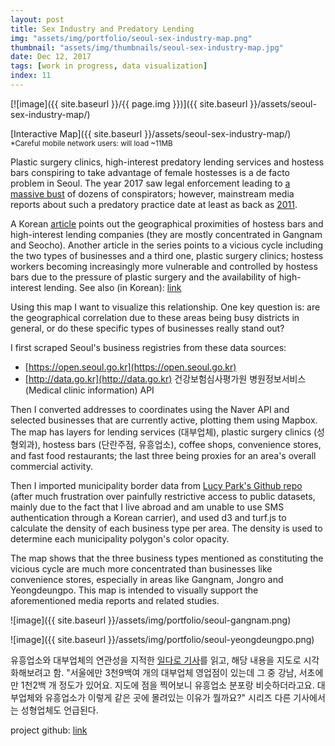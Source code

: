 ```yaml
---
layout: post
title: Sex Industry and Predatory Lending
img: "assets/img/portfolio/seoul-sex-industry-map.png"
thumbnail: "assets/img/thumbnails/seoul-sex-industry-map.jpg"
date: Dec 12, 2017
tags: [work in progress, data visualization]
index: 11
---
```


[![image]({{ site.baseurl }}/{{ page.img }})]({{ site.baseurl }}/assets/seoul-sex-industry-map/)

[Interactive Map]({{ site.baseurl }}/assets/seoul-sex-industry-map/)  
<small>*Careful mobile network users: will load ~11MB</small>

Plastic surgery clinics, high-interest predatory lending services and hostess bars conspiring to take advantage of female hostesses is a de facto problem in Seoul. The year 2017 saw legal enforcement leading to [a massive bust](http://hankookilbo.com/m/v/305ed59690c74876a9ea1987100cb05e) of dozens of conspirators; however, mainstream media reports about such a predatory practice date at least as back as [2011](http://h21.hani.co.kr/arti/cover/cover_general/30836.html).

A Korean [article](http://www.ildaro.com/sub_read.html?uid=7687) points out the geographical proximities of hostess bars and high-interest lending companies (they are mostly concentrated in Gangnam and Seocho). Another article in the series points to a vicious cycle including the two types of businesses and a third one, plastic surgery clinics; hostess workers becoming increasingly more vulnerable and controlled by hostess bars due to the pressure of plastic surgery and the availability of high-interest lending. See also (in Korean): [link](https://e-loom.org/tag/%EB%8C%80%EC%B6%94-%EB%8C%80%EC%B6%9C%EC%9D%80-%EC%B6%94%EC%8B%AC/)

Using this map I want to visualize this relationship. One key question is: are the geographical correlation due to these areas being busy districts in general, or do these specific types of businesses really stand out?

I first scraped Seoul's business registries from these data sources:

- [https://open.seoul.go.kr](https://open.seoul.go.kr)
- [http://data.go.kr](http://data.go.kr) 건강보험심사평가원 병원정보서비스 (Medical clinic information) API

Then I converted addresses to coordinates using the Naver API and selected businesses that are currently active, plotting them using Mapbox. The map has layers for lending services (대부업체), plastic surgery clinics (성형외과), hostess bars (단란주점, 유흥업소), coffee shops, convenience stores, and fast food restaurants; the last three being proxies for an area's overall commercial activity. 

Then I imported municipality border data from [Lucy Park's Github repo](https://github.com/southkorea/seoul-maps) (after much frustration over painfully restrictive access to public datasets, mainly due to the fact that I live abroad and am unable to use SMS authentication through a Korean carrier), and used d3 and turf.js to calculate the density of each business type per area. The density is used to determine each municipality polygon's color opacity.

The map shows that the three business types mentioned as constituting the vicious cycle are much more concentrated than businesses like convenience stores, especially in areas like Gangnam, Jongro and Yeongdeungpo. This map is intended to visually support the aforementioned media reports and related studies.

![image]({{ site.baseurl }}/assets/img/portfolio/seoul-gangnam.png)

![image]({{ site.baseurl }}/assets/img/portfolio/seoul-yeongdeungpo.png)

유흥업소와 대부업체의 연관성을 지적한 [일다로 기사](http://www.ildaro.com/sub_read.html?uid=7687)를 읽고, 해당 내용을 지도로 시각화해보려고 함. "서울에만 3천9백여 개의 대부업체 영업점이 있는데 그 중 강남, 서초에만 1천2백 개 정도가 있어요. 지도에 점을 찍어보니 유흥업소 분포랑 비슷하더라고요. 대부업체와 유흥업소가 이렇게 같은 곳에 몰려있는 이유가 뭘까요?" 시리즈 다른 기사에서는 성형업체도 언급된다.

project github: [link](https://github.com/achimkoh/seoul-sex-industry-map/)
